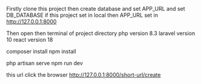 Firstly clone this project then 
create database and set APP_URL and set DB_DATABASE 
if this project set in local then APP_URL set in http://127.0.0.1:8000

Then open then terminal of project directory 
php version 8.3
laravel version 10 
react version 18

composer install
npm install

php artisan serve
npm run dev

this url click the browser
http://127.0.0.1:8000/short-url/create
